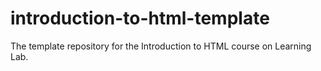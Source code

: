 # introduction-to-html-template
The template repository for the Introduction to HTML course on Learning Lab.
